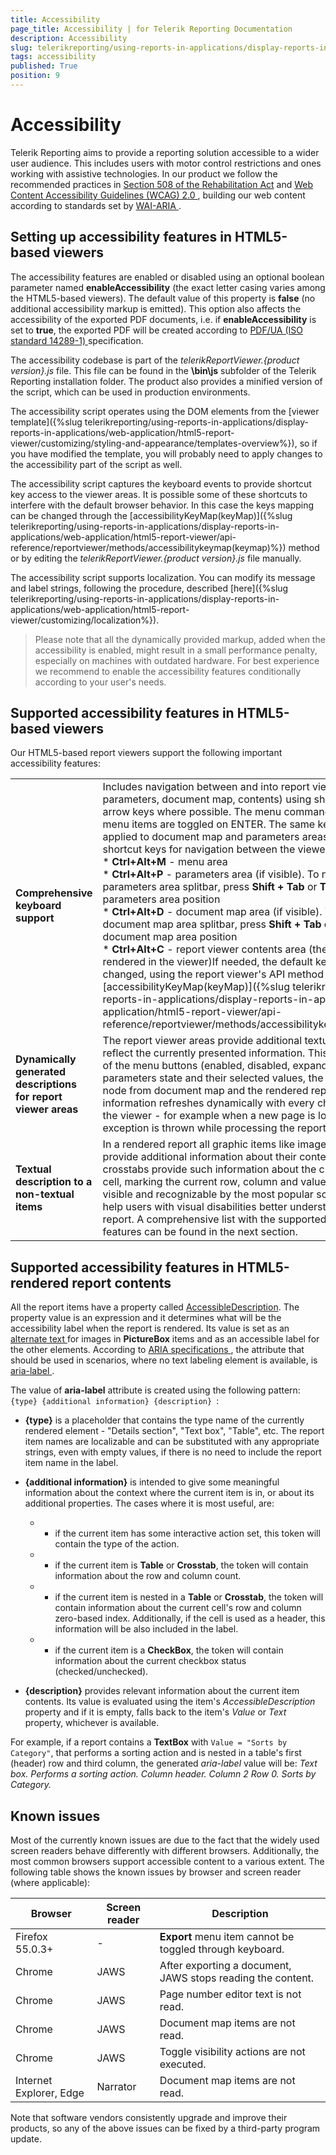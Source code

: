 ```yaml
---
title: Accessibility
page_title: Accessibility | for Telerik Reporting Documentation
description: Accessibility
slug: telerikreporting/using-reports-in-applications/display-reports-in-applications/web-application/accessibility
tags: accessibility
published: True
position: 9
---
```


# Accessibility



Telerik Reporting aims to provide a reporting solution accessible to a wider user audience.         This includes users with motor control restrictions and ones working with assistive technologies.         In our product we follow the recommended practices in          [Section 508 of the Rehabilitation Act](http://www.section508.gov/)          and          [          Web Content Accessibility Guidelines (WCAG) 2.0        ](https://www.w3.org/TR/WCAG20/), building our web content according to standards set by          [          WAI-ARIA        ](https://www.w3.org/TR/wai-aria-practices/).       

## Setting up accessibility features in HTML5-based viewers

The accessibility features are enabled or disabled using an optional boolean parameter named __enableAccessibility__         (the exact letter casing varies among the HTML5-based viewers). The default value of this property is __false__         (no additional accessibility markup is emitted). This option also affects the accessibility of the exported PDF documents, i.e. if __enableAccessibility__         is set to __true__, the exported PDF will be created according to            [            PDF/UA (ISO standard 14289-1)          ](https://en.wikipedia.org/wiki/PDF/UA)            specification.         

The accessibility codebase is part of the          *telerikReportViewer.{product version}.js* file.           This file can be found in the __\bin\js__ subfolder of the Telerik Reporting installation folder.           The product also provides a minified version of the script, which can be used in production environments.         

The accessibility script operates using the DOM elements from the           [viewer template]({%slug telerikreporting/using-reports-in-applications/display-reports-in-applications/web-application/html5-report-viewer/customizing/styling-and-appearance/templates-overview%}),           so if you have modified the template, you will probably need to apply changes to the accessibility part of the script as well.         

The accessibility script captures the keyboard events to provide shortcut key access to the viewer areas.           It is possible some of these shortcuts to interfere with the default browser behavior.           In this case the keys mapping can be changed through the [accessibilityKeyMap(keyMap)]({%slug telerikreporting/using-reports-in-applications/display-reports-in-applications/web-application/html5-report-viewer/api-reference/reportviewer/methods/accessibilitykeymap(keymap)%}) method or by editing the          *telerikReportViewer.{product version}.js* file manually.         

The accessibility script supports localization. You can modify its message and label strings, following the procedure, described           [here]({%slug telerikreporting/using-reports-in-applications/display-reports-in-applications/web-application/html5-report-viewer/customizing/localization%}).         

> Please note that all the dynamically provided markup, added when the accessibility is enabled,             might result in a small performance penalty, especially on machines with outdated hardware.             For best experience we recommend to enable the accessibility features conditionally according to your user's needs.           

## Supported accessibility features in HTML5-based viewers

Our HTML5-based report viewers support the following important accessibility features:         

|   |   |
| ------ | ------ |
 __Comprehensive keyboard support__ |Includes navigation between and into report viewer areas (menu, parameters, document map, contents) using                 shortcut keys, TAB or arrow keys where possible. The menu commands and expandable menu items are toggled on ENTER.                 The same key mapping is applied to document map and parameters areas.The default shortcut keys for navigation between the viewer areas are:<br/>* __Ctrl+Alt+M__ - menu area<br/>* __Ctrl+Alt+P__ - parameters area (if visible). To navigate to the parameters area splitbar, press __Shift + Tab__ or __Tab__ based on the parameters area position<br/>* __Ctrl+Alt+D__ - document map area (if visible). To navigate the document map area splitbar, press __Shift + Tab__ or __Tab__ based on the document map area position<br/>* __Ctrl+Alt+C__ - report viewer contents area (the report currently rendered in the viewer)If needed, the default key mapping can be changed, using the report viewer's API method [accessibilityKeyMap(keyMap)]({%slug telerikreporting/using-reports-in-applications/display-reports-in-applications/web-application/html5-report-viewer/api-reference/reportviewer/methods/accessibilitykeymap(keymap)%}).|
| __Dynamically generated descriptions for report viewer areas__ |The report viewer areas provide additional textual details that reflect the currently presented information.                 This applies to the state of the menu buttons (enabled, disabled, expandable, etc.),                 the parameters state and their selected values, the currently selected node from document map and the rendered report.                 This information refreshes dynamically with every change that occurs in the viewer                 - for example when a new page is loaded or when an exception is thrown while processing the report.|
| __Textual description to a non-textual items__ |In a rendered report all graphic items like images, maps and charts provide additional information about their contents.                 Tables and crosstabs provide such information about the currently focused cell, marking the current row, column and value.                 These details are visible and recognizable by the most popular screen readers to help users with visual disabilities                 better understand the presented report. A comprehensive list with the supported report items features can be found in the next section.|

## Supported accessibility features in HTML5-rendered report contents

All the report items have a property called  [AccessibleDescription](/reporting/api/Telerik.Reporting.ReportItemBase#Telerik_Reporting_ReportItemBase_AccessibleDescription).           The property value is an expression and it determines what will be the accessibility label when the report is rendered.           Its value is set as an            [            alternate text          ](https://www.w3schools.com/tags/att_img_alt.asp)  for images in __PictureBox__ items and as an accessible label for the other elements. According to            [            ARIA specifications          ](https://developer.mozilla.org/en-US/docs/Web/Accessibility/ARIA)         , the attribute that should be used in scenarios, where no text labeling element is available, is            [            aria-label          ](https://www.w3.org/TR/wai-aria/states_and_properties#aria-label).         

The value of           __aria-label__         attribute is created using the following pattern: `{type} {additional information} {description} `:         

* __{type}__ is a placeholder that contains the type name of the currently rendered element - "Details section", "Text box", "Table", etc.               The report item names are localizable and can be substituted with any appropriate strings, even with empty values, if there is no need to include the report item name in the label.             

* __{additional information}__ is intended to give some meaningful information about the context where the current item is in, or about its additional properties.               The cases where it is most useful, are:             

   + - if the current item has some interactive action set, this token will contain the type of the action.                 

   + - if the current item is __Table__ or __Crosstab__, the token will contain information about the row and column count.                 

   + - if the current item is nested in a __Table__ or __Crosstab__, the token will contain information                   about the current cell's row and column zero-based index.                   Additionally, if the cell is used as a header, this information will be also included in the label.                 

   + - if the current item is a __CheckBox__, the token will contain information about the current checkbox status (checked/unchecked).                 

* __{description}__ provides relevant information about the current item contents. Its value is evaluated using the item's              *AccessibleDescription* property and if it is empty, falls back to the item's              *Value* or *Text* property, whichever is available.             

For example, if a report contains a __TextBox__ with `Value = "Sorts by Category"`,           that performs a sorting action and is nested in a table's first (header) row and third column,           the generated *aria-label* value will be:          *Text box. Performs a sorting action. Column header. Column 2 Row 0. Sorts by Category.* 

## Known issues

Most of the currently known issues are due to the fact that the widely used screen readers behave differently with different browsers.           Additionally, the most common browsers support accessible content to a various extent.           The following table shows the known issues by browser and screen reader (where applicable):         

| Browser | Screen reader | Description |
| ------ | ------ | ------ |
|Firefox 55.0.3+|-| __Export__ menu item cannot be toggled through keyboard.|
|Chrome|JAWS|After exporting a document, JAWS stops reading the content.|
|Chrome|JAWS|Page number editor text is not read.|
|Chrome|JAWS|Document map items are not read.|
|Chrome|JAWS|Toggle visibility actions are not executed.|
|Internet Explorer, Edge|Narrator|Document map items are not read.|

Note that software vendors consistently upgrade and improve their products, so any of the above issues can be fixed by a third-party program update.

